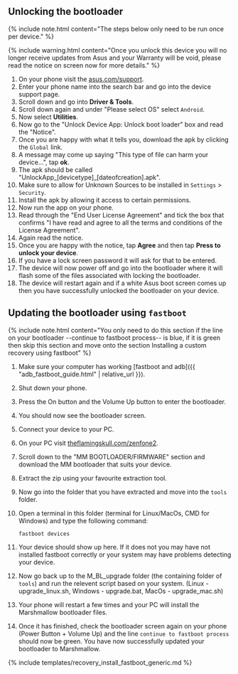 ## Unlocking the bootloader

{% include note.html content="The steps below only need to be run once per device." %}

{% include warning.html content="Once you unlock this device you will no longer receive updates from Asus and your Warranty will be void, please read the notice on screen now for more details." %}

1. On your phone visit the [asus.com/support](https://www.asus.com/support).
2. Enter your phone name into the search bar and go into the device support page.
3. Scroll down and go into **Driver & Tools**.
4. Scroll down again and under "Please select OS" select `Android`.
5. Now select **Utilities**.
6. Now go to the "Unlock Device App: Unlock boot loader" box and read the "Notice".
7. Once you are happy with what it tells you, download the apk by clicking the `Global` link.
8. A message may come up saying "This type of file can harm your device...", tap **ok**.
9. The apk should be called "UnlockApp_[devicetype]_[dateofcreation].apk".
9. Make sure to allow for Unknown Sources to be installed in `Settings` > `Security`.
10. Install the apk by allowing it access to certain permissions.
11. Now run the app on your phone.
12. Read through the "End User License Agreement" and tick the box that confirms "I have read and agree to all the terms and conditions of the License Agreement".
13. Again read the notice.
14. Once you are happy with the notice, tap **Agree** and then tap **Press to unlock your device**.
15. If you have a lock screen password it will ask for that to be entered.
16. The device will now power off and go into the bootloader where it will flash some of the files associated with locking the bootloader.
17. The device will restart again and if a white Asus boot screen comes up then you have successfully unlocked the bootloader on your device.

## Updating the bootloader using `fastboot`

{% include note.html content="You only need to do this section if the line on your bootloader --continue to fastboot process-- is blue, if it is green then skip this section and move onto the section Installing a custom recovery using fastboot" %}

1. Make sure your computer has working [fastboot and adb]({{ "adb_fastboot_guide.html" | relative_url }}).
2. Shut down your phone.
3. Press the On button and the Volume Up button to enter the bootloader.
4. You should now see the bootloader screen.
5. Connect your device to your PC.
6. On your PC visit [theflamingskull.com/zenfone2](http://theflamingskull.com/zenfone2.html).
7. Scroll down to the "MM BOOTLOADER/FIRMWARE" section and download the MM bootloader that suits your device.
8. Extract the zip using your favourite extraction tool.
9. Now go into the folder that you have extracted and move into the `tools` folder.
10. Open a terminal in this folder (terminal for Linux/MacOs, CMD for Windows) and type the following command:

        fastboot devices

11. Your device should show up here.  If it does not you may have not installed fastboot correctly or your system may have problems detecting your device.
12. Now go back up to the M_BL_upgrade folder (the containing folder of `tools`) and run the relevent script based on your system. (Linux - upgrade_linux.sh, Windows - upgrade.bat, MacOs - upgrade_mac.sh)
13. Your phone will restart a few times and your PC will install the Marshmallow bootloader files.
14. Once it has finished, check the bootloader screen again on your phone (Power Button + Volume Up)  and the line `continue to fastboot process` should now be green.  You have now successfully updated your bootloader to Marshmallow.

{% include templates/recovery_install_fastboot_generic.md %}
